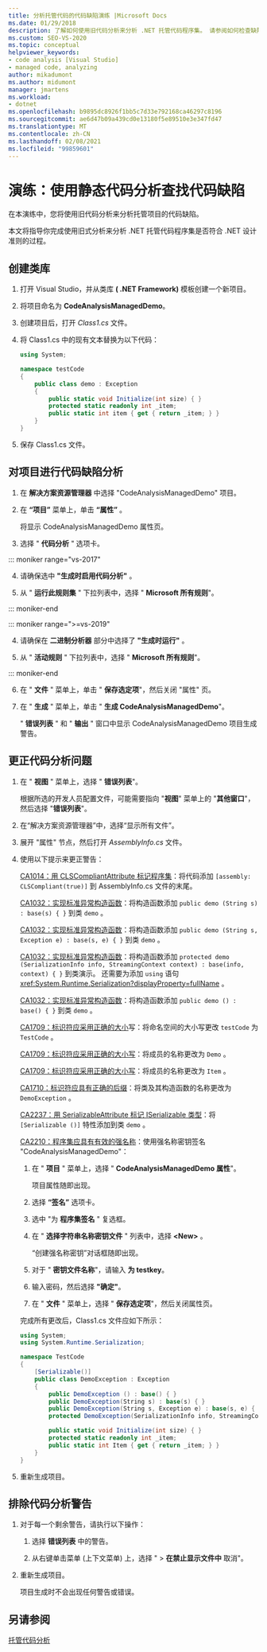```yaml
---
title: 分析托管代码的代码缺陷演练 |Microsoft Docs
ms.date: 01/29/2018
description: 了解如何使用旧代码分析来分析 .NET 托管代码程序集。 请参阅如何检查缺陷以及是否符合 .NET 设计准则。
ms.custom: SEO-VS-2020
ms.topic: conceptual
helpviewer_keywords:
- code analysis [Visual Studio]
- managed code, analyzing
author: mikadumont
ms.author: midumont
manager: jmartens
ms.workload:
- dotnet
ms.openlocfilehash: b9895dc8926f1bb5c7d33e792168ca46297c8196
ms.sourcegitcommit: ae6d47b09a439cd0e13180f5e89510e3e347fd47
ms.translationtype: MT
ms.contentlocale: zh-CN
ms.lasthandoff: 02/08/2021
ms.locfileid: "99859601"
---
```

# <a name="walkthrough-use-static-code-analysis-to-find-code-defects"></a>演练：使用静态代码分析查找代码缺陷

在本演练中，您将使用旧代码分析来分析托管项目的代码缺陷。

本文将指导你完成使用旧式分析来分析 .NET 托管代码程序集是否符合 .NET 设计准则的过程。

## <a name="create-a-class-library"></a>创建类库

1. 打开 Visual Studio，并从类库 **( .NET Framework)** 模板创建一个新项目。

1. 将项目命名为 **CodeAnalysisManagedDemo**。

1. 创建项目后，打开 *Class1.cs* 文件。

1. 将 Class1.cs 中的现有文本替换为以下代码：

   ```csharp
   using System;

   namespace testCode
   {
       public class demo : Exception
       {
           public static void Initialize(int size) { }
           protected static readonly int _item;
           public static int item { get { return _item; } }
       }
   }
   ```

1. 保存 Class1.cs 文件。

## <a name="analyze-the-project-for-code-defects"></a>对项目进行代码缺陷分析

1. 在 **解决方案资源管理器** 中选择 "CodeAnalysisManagedDemo" 项目。

2. 在 **“项目”** 菜单上，单击 **“属性”** 。

   将显示 CodeAnalysisManagedDemo 属性页。

3. 选择 " **代码分析** " 选项卡。

::: moniker range="vs-2017"

4. 请确保选中 **"生成时启用代码分析"** 。

5. 从 " **运行此规则集** " 下拉列表中，选择 " **Microsoft 所有规则**"。

::: moniker-end

::: moniker range=">=vs-2019"

4. 请确保在 **二进制分析器** 部分中选择了 **"生成时运行"** 。

5. 从 " **活动规则** " 下拉列表中，选择 " **Microsoft 所有规则**"。

::: moniker-end

6. 在 " **文件** " 菜单上，单击 " **保存选定项**"，然后关闭 "属性" 页。

7. 在 " **生成** " 菜单上，单击 " **生成 CodeAnalysisManagedDemo**"。

    " **错误列表** " 和 " **输出** " 窗口中显示 CodeAnalysisManagedDemo 项目生成警告。

## <a name="correct-the-code-analysis-issues"></a>更正代码分析问题

1. 在 " **视图** " 菜单上，选择 " **错误列表**"。

    根据所选的开发人员配置文件，可能需要指向 "**视图**" 菜单上的 "**其他窗口**"，然后选择 "**错误列表**"。

1. 在“解决方案资源管理器”中，选择“显示所有文件”。

1. 展开 "属性" 节点，然后打开 *AssemblyInfo.cs* 文件。

1. 使用以下提示来更正警告：

   [CA1014：用 CLSCompliantAttribute 标记程序集](/dotnet/fundamentals/code-analysis/quality-rules/ca1014)：将代码添加 `[assembly: CLSCompliant(true)]` 到 AssemblyInfo.cs 文件的末尾。

   [CA1032：实现标准异常构造函数](/dotnet/fundamentals/code-analysis/quality-rules/ca1032)：将构造函数添加 `public demo (String s) : base(s) { }` 到类 `demo` 。

   [CA1032：实现标准异常构造函数](/dotnet/fundamentals/code-analysis/quality-rules/ca1032)：将构造函数添加 `public demo (String s, Exception e) : base(s, e) { }` 到类 `demo` 。

   [CA1032：实现标准异常构造函数](/dotnet/fundamentals/code-analysis/quality-rules/ca1032)：将构造函数添加 `protected demo (SerializationInfo info, StreamingContext context) : base(info, context) { }` 到类演示。 还需要为添加 `using` 语句 <xref:System.Runtime.Serialization?displayProperty=fullName> 。

   [CA1032：实现标准异常构造函数](/dotnet/fundamentals/code-analysis/quality-rules/ca1032)：将构造函数添加 `public demo () : base() { }` 到类 `demo` 。

   [CA1709：标识符应采用正确的大小](../code-quality/ca1709.md)写：将命名空间的大小写更改 `testCode` 为 `TestCode` 。

   [CA1709：标识符应采用正确的大小写](../code-quality/ca1709.md)：将成员的名称更改为 `Demo` 。

   [CA1709：标识符应采用正确的大小写](../code-quality/ca1709.md)：将成员的名称更改为 `Item` 。

   [CA1710：标识符应具有正确的后缀](/dotnet/fundamentals/code-analysis/quality-rules/ca1710)：将类及其构造函数的名称更改为 `DemoException` 。

   [CA2237：用 SerializableAttribute 标记 ISerializable 类型](/dotnet/fundamentals/code-analysis/quality-rules/ca2237)：将 `[Serializable ()]` 特性添加到类 `demo` 。

   [CA2210：程序集应具有有效的强名称](../code-quality/ca2210.md)：使用强名称密钥签名 "CodeAnalysisManagedDemo"：

   1. 在 " **项目** " 菜单上，选择 " **CodeAnalysisManagedDemo 属性**"。

      项目属性随即出现。

   1. 选择 **“签名”** 选项卡。

   1. 选中 "为 **程序集签名** " 复选框。

   1. 在 " **选择字符串名称密钥文件** " 列表中，选择 **\<New>** 。

      “创建强名称密钥”对话框随即出现。

   1. 对于 " **密钥文件名称**"，请输入 **为 testkey**。

   1. 输入密码，然后选择 **"确定"**。

   1. 在 " **文件** " 菜单上，选择 " **保存选定项**"，然后关闭属性页。

   完成所有更改后，Class1.cs 文件应如下所示：

   ```csharp
   using System;
   using System.Runtime.Serialization;

   namespace TestCode
   {
       [Serializable()]
       public class DemoException : Exception
       {
           public DemoException () : base() { }
           public DemoException(String s) : base(s) { }
           public DemoException(String s, Exception e) : base(s, e) { }
           protected DemoException(SerializationInfo info, StreamingContext context) : base(info, context) { }

           public static void Initialize(int size) { }
           protected static readonly int _item;
           public static int Item { get { return _item; } }
       }
   }
   ```

1. 重新生成项目。

## <a name="exclude-code-analysis-warnings"></a>排除代码分析警告

1. 对于每一个剩余警告，请执行以下操作：

    1. 选择 **错误列表** 中的警告。

    1. 从右键单击菜单 (上下文菜单) 上，选择 "   >  **在禁止显示文件中** 取消"。

1. 重新生成项目。

     项目生成时不会出现任何警告或错误。

## <a name="see-also"></a>另请参阅

[托管代码分析](../code-quality/code-analysis-for-managed-code-overview.md)
